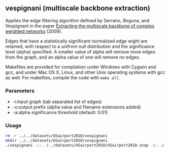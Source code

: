 vespignani (multiscale backbone extraction)
-------------------------------------------

Applies the edge filtering algorithm defined by Serrano, Boguna, and Vespignani
in the paper [Extracting the multiscale backbone of complex weighted networks](http://arxiv.org/pdf/0904.2389.pdf) (2009).

Edges that have a statistically significant normalized edge wight are retained,
with respect to a unifrom null distribution and the significance level (alpha)
specified. A smaller value of alpha will remove more edges from the graph, and
an alpha value of one will remove no edges.

Makefiles are provided for compilation under Windows with Cygwin and gcc,
and under Mac OS X, Linux, and other Unix operating systems with gcc as
well. For makefiles, compile the code with `make all`.

### Parameters ###

  - -i:input graph (tab separated list of edges)
  - -o:output prefix (alpha value and filename extensions added)
  - -a:alpha significance threshold (default: 0.01)

### Usage ###

```bash
rm -r ../../datasets/USairport2010/vespignani
mkdir ../../datasets/USairport2010/vespignani
./vespignani -i:../../datasets/USairport2010/USairport2010.snap -o:../../datasets/USairport2010/vespignani/USairport2010
```